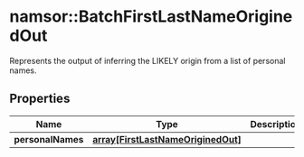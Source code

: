 # namsor::BatchFirstLastNameOriginedOut

Represents the output of inferring the LIKELY origin from a list of personal names.
## Properties
Name | Type | Description | Notes
------------ | ------------- | ------------- | -------------
**personalNames** | [**array[FirstLastNameOriginedOut]**](FirstLastNameOriginedOut.md) |  | [optional] 


